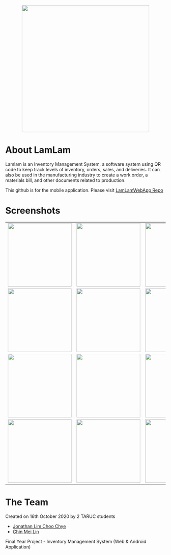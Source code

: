 <p align="center"><img src="https://user-images.githubusercontent.com/37932895/147462649-d071a65a-6812-432a-82b4-96d3b37ebd18.png" width="400"></p>

# About LamLam
Lamlam is an Inventory Management System, a software system using QR code to keep track levels of inventory, orders, sales, and deliveries. It can also be used in the manufacturing industry to create a work order, a materials bill, and other documents related to production. 


This github is for the mobile application. Please visit <a href="https://github.com/ChooChye/LamLamWebApp">LamLamWebApp Repo</a>

# Screenshots
<table>
   <tr>
    <td><img src="https://user-images.githubusercontent.com/61768030/147920015-eb2f68c3-5c43-4fec-876f-a0eb73c10fe7.jpg" width="200"></td>
    <td><img src="https://user-images.githubusercontent.com/61768030/147920019-d1f658d1-7d3c-4c08-9621-d2b4c3d99c1a.jpg" width="200"></td>
    <td><img src="https://user-images.githubusercontent.com/61768030/147920026-fbcc9b3d-c8d5-44b6-845a-7d258a15362a.jpg" width="200"></td>
    <td><img src="https://user-images.githubusercontent.com/61768030/147920027-ea3a55fc-e404-48b3-9fa9-e6dc0255b984.jpg" width="200"></td>
  </tr>
  <tr>
    <td><img src="https://user-images.githubusercontent.com/37932895/147463373-dc7267fd-7d49-4c88-a80e-7dd4668e2d36.png" width="200"></td>
    <td><img src="https://user-images.githubusercontent.com/37932895/147465369-296e7869-83e9-4d43-ae5d-e573f95fe020.jpg" width="200"></td>
    <td><img src="https://user-images.githubusercontent.com/37932895/147465411-690fc02d-dbed-475d-a015-3a1d306c0f29.jpg" width="200"></td>
    <td><img src="https://user-images.githubusercontent.com/37932895/147467096-22fb43ae-2494-4fd9-86e9-a935d9dc3925.png" width="200"></td>
  </tr>
  <tr>
    <td><img src="https://user-images.githubusercontent.com/37932895/147465547-96d57f17-79f1-48bd-916a-12dc0f53368f.png" width="200"></td>
    <td><img src="https://user-images.githubusercontent.com/37932895/147465568-97bb94f9-a56b-44e1-b90f-2c0fb34f502c.png" width="200"></td>
    <td><img src="https://user-images.githubusercontent.com/37932895/147466615-1f7c08e3-5056-4b54-bdda-f7d8b32818cf.png" width="200"></td>
    <td><img src="https://user-images.githubusercontent.com/37932895/147466643-3c5ebe41-e12f-4232-8f0b-1837a8093aae.png" width="200"></td>
  </tr>
  <tr>
    <td><img src="https://user-images.githubusercontent.com/61768030/147920029-25c07afd-7d95-4a3b-b363-c0e398c5c385.jpg" width="200"></td>
    <td><img src="https://user-images.githubusercontent.com/61768030/147920032-0a314d97-8df6-4bad-89a7-36b0adb8eb99.jpg" width="200"></td>
    <td><img src="https://user-images.githubusercontent.com/61768030/147920039-f88c8bfe-67e3-4393-9ac5-d9e52b526bfa.jpg" width="200"></td>
    <td><img src="https://user-images.githubusercontent.com/61768030/147920011-0d50c7c6-90bd-48bf-aadd-5a108f0c5d19.jpg" width="200"></td>
  </tr>
 </table>
 

# The Team
Created on 16th October 2020 by 2 TARUC students 
<ul>
  <li>
    <a href="https://github.com/ChooChye/" target="_blank">Jonathan Lim Choo Chye</a>
  </li>
  <li>
    <a href="https://github.com/meilin0438"  target="_blank"> Chin Mei Lin</a>
  </li>
</ul>

Final Year Project - Inventory Management System (Web & Android Application)
